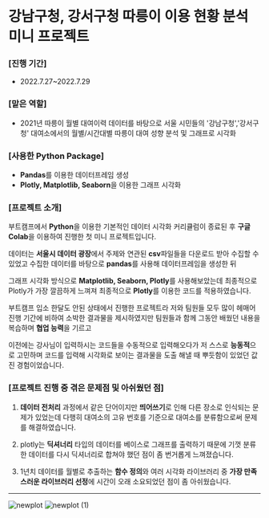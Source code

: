 # 강남구청, 강서구청 따릉이 이용 현황 분석 미니 프로젝트
### [진행 기간]
- 2022.7.27~2022.7.29 
### [맡은 역할]
- 2021년 따릉이 월별 대여이력 데이터를 바탕으로 서울 시민들의 '강남구청','강서구청' 대여소에서의 월별/시간대별 따릉이 대여 성향 분석 및 그래프로 시각화

### [사용한 Python Package]

- **Pandas**를 이용한 데이터프레임 생성
- **Plotly, Matplotlib, Seaborn**을 이용한 그래프 시각화

### [프로젝트 소개]

부트캠프에서 **Python**을 이용한 기본적인 데이터 시각화 커리큘럼이 종료된 후 **구글 Colab**을 이용하여 진행한 첫 미니 프로젝트입니다.

데이터는 **서울시 데이터 광장**에서 주제와 연관된 **csv**파일들을 다운로드 받아 수집할 수 있었고 수집한 데이터를 바탕으로 **pandas**를 사용해 데이터프레임을 생성한 뒤 

그래프 시각화 방식으로 **Matplotlib, Seaborn, Plotly**를 사용해보았는데 최종적으로 Plotly가 가장 깔끔하게 느껴져 최종적으로 **Plotly**를 이용한 코드를 적용하였습니다.

부트캠프 입소 한달도 안된 상태에서 진행한 프로젝트라 저와 팀원들 모두 많이 헤매어 진행 기간에 비하여 소박한 결과물을 제시하였지만 팀원들과 함께 그동안 배웠던 내용을 복습하며 **협업 능력**을 기르고 

이전에는 강사님이 입력하시는 코드들을 수동적으로 입력해오다가 저 스스로 **능동적**으로 고민하며 코드를 입력해 시각화로 보이는 결과물을 도출 해낼 때 뿌듯함이 있었던 값진 경험이었습니다.

### [프로젝트 진행 중 겪은 문제점 및 아쉬웠던 점]

1. **데이터 전처리** 과정에서 같은 단어이지만 **띄어쓰기**로 인해 다른 장소로 인식되는 문제가 있었는데 다행히 대여소의 고유 번호를 기준으로 대여소를 분류함으로써 문제를 해결하였습니다.

2. plotly는 **딕셔너리** 타입의 데이터를 베이스로 그래프를 출력하기 때문에 기껏 분류한 데이터를 다시 딕셔너리로 합쳐야 했던 점이 좀 번거롭게 느껴졌습니다.

3. 1년치 데이터를 월별로 추출하는 **함수 정의**와 여러 시각화 라이브러리 중 **가장 만족스러운 라이브러리 선정**에 시간이 오래 소요되었던 점이 좀 아쉬웠습니다.
---
![newplot](https://user-images.githubusercontent.com/109947297/203551644-c8a6a6c0-8b17-43fa-8d37-cf501eb6d475.png)
![newplot (1)](https://user-images.githubusercontent.com/109947297/203551656-00dfcb4c-b438-46a1-b172-26402dde97b7.png)
